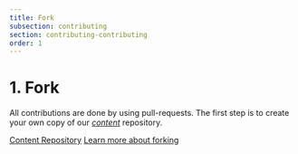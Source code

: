 ```yaml
---
title: Fork
subsection: contributing
section: contributing-contributing
order: 1
---
```


# **1.** Fork

All contributions are done by using pull-requests. The first step is to create your own copy of our [*content*](https://github.com/developer-portal/content) repository.

<a href="https://github.com/developer-portal/content" target="_blank" class="btn btn-primary"><span class="glyphicon glyphicon-new-window"> </span> Content Repository</a>
<a href="https://help.github.com/articles/fork-a-repo/" target="_blank" class="btn btn-default"><span class="glyphicon glyphicon-new-window"> </span>  Learn more about forking</a>
